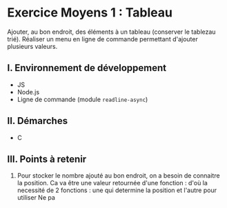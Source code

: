 # Exercice Moyens 1 : Tableau

Ajouter, au bon endroit, des éléments à un tableau (conserver le tablezau trié).
Réaliser un menu en ligne de commande permettant d'ajouter plusieurs valeurs.

## I. Environnement de développement

* JS
* Node.js
* Ligne de commande (module `readline-async`)

## II. Démarches
- C


## III. Points à retenir

1. Pour stocker le nombre ajouté au bon endroit, on a besoin de connaitre la position. Ca va être une valeur retournée d'une fonction : d'où la necessité de 2 fonctions : une qui determine la position et l'autre pour utiliser Ne pa

